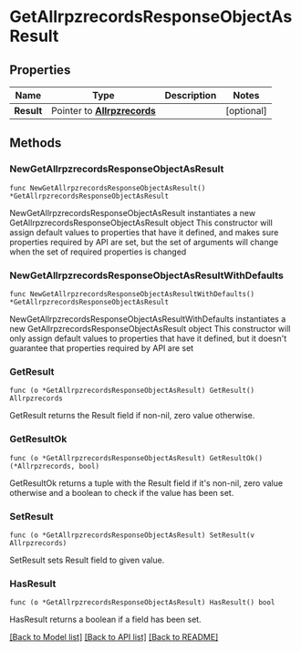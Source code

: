 # GetAllrpzrecordsResponseObjectAsResult

## Properties

Name | Type | Description | Notes
------------ | ------------- | ------------- | -------------
**Result** | Pointer to [**Allrpzrecords**](Allrpzrecords.md) |  | [optional] 

## Methods

### NewGetAllrpzrecordsResponseObjectAsResult

`func NewGetAllrpzrecordsResponseObjectAsResult() *GetAllrpzrecordsResponseObjectAsResult`

NewGetAllrpzrecordsResponseObjectAsResult instantiates a new GetAllrpzrecordsResponseObjectAsResult object
This constructor will assign default values to properties that have it defined,
and makes sure properties required by API are set, but the set of arguments
will change when the set of required properties is changed

### NewGetAllrpzrecordsResponseObjectAsResultWithDefaults

`func NewGetAllrpzrecordsResponseObjectAsResultWithDefaults() *GetAllrpzrecordsResponseObjectAsResult`

NewGetAllrpzrecordsResponseObjectAsResultWithDefaults instantiates a new GetAllrpzrecordsResponseObjectAsResult object
This constructor will only assign default values to properties that have it defined,
but it doesn't guarantee that properties required by API are set

### GetResult

`func (o *GetAllrpzrecordsResponseObjectAsResult) GetResult() Allrpzrecords`

GetResult returns the Result field if non-nil, zero value otherwise.

### GetResultOk

`func (o *GetAllrpzrecordsResponseObjectAsResult) GetResultOk() (*Allrpzrecords, bool)`

GetResultOk returns a tuple with the Result field if it's non-nil, zero value otherwise
and a boolean to check if the value has been set.

### SetResult

`func (o *GetAllrpzrecordsResponseObjectAsResult) SetResult(v Allrpzrecords)`

SetResult sets Result field to given value.

### HasResult

`func (o *GetAllrpzrecordsResponseObjectAsResult) HasResult() bool`

HasResult returns a boolean if a field has been set.


[[Back to Model list]](../README.md#documentation-for-models) [[Back to API list]](../README.md#documentation-for-api-endpoints) [[Back to README]](../README.md)


